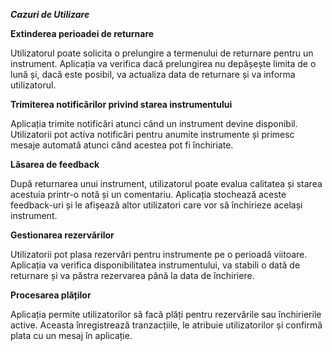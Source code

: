 _**Cazuri de Utilizare**_

**Extinderea perioadei de returnare**

Utilizatorul poate solicita o prelungire a termenului de returnare pentru un instrument. Aplicația va verifica dacă prelungirea nu depășește limita de o lună și, dacă este posibil, va actualiza data de returnare și va informa utilizatorul.

**Trimiterea notificărilor privind starea instrumentului**

Aplicația trimite notificări atunci când un instrument devine disponibil. Utilizatorii pot activa notificări pentru anumite instrumente și primesc mesaje automată atunci când acestea pot fi închiriate.

**Lăsarea de feedback**

După returnarea unui instrument, utilizatorul poate evalua calitatea și starea acestuia printr-o notă și un comentariu. Aplicația stochează aceste feedback-uri și le afișează altor utilizatori care vor să închirieze același instrument.

**Gestionarea rezervărilor**

Utilizatorii pot plasa rezervări pentru instrumente pe o perioadă viitoare. Aplicația va verifica disponibilitatea instrumentului, va stabili o dată de returnare și va păstra rezervarea până la data de închiriere.

**Procesarea plăților**

Aplicația permite utilizatorilor să facă plăți pentru rezervările sau închirierile active. Aceasta înregistrează tranzacțiile, le atribuie utilizatorilor și confirmă plata cu un mesaj în aplicație.
